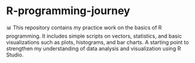 # R-programming-journey
📊 This repository contains my practice work on the basics of R programming. It includes simple scripts on vectors, statistics, and basic visualizations such as plots, histograms, and bar charts. A starting point to strengthen my understanding of data analysis and visualization using R Studio.
